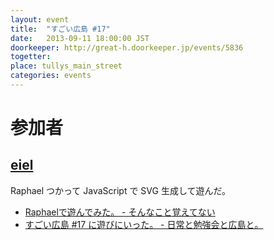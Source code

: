 ```yaml
---
layout: event
title:  "すごい広島 #17"
date:   2013-09-11 18:00:00 JST
doorkeeper: http://great-h.doorkeeper.jp/events/5836
togetter:
place: tullys_main_street
categories: events
---
```


# 参加者

## [eiel](http://eiel.info/)

Raphael つかって JavaScript で SVG 生成して遊んだ。

* [Raphaelで遊んでみた。 - そんなこと覚えてない](http://blog.eiel.info/blog/2013/09/11/raphaeljs/)
* [すごい広島 #17 に遊びにいった。 - 日常と勉強会と広島と。](http://eielh-life.tumblr.com/post/60927881852/17)
